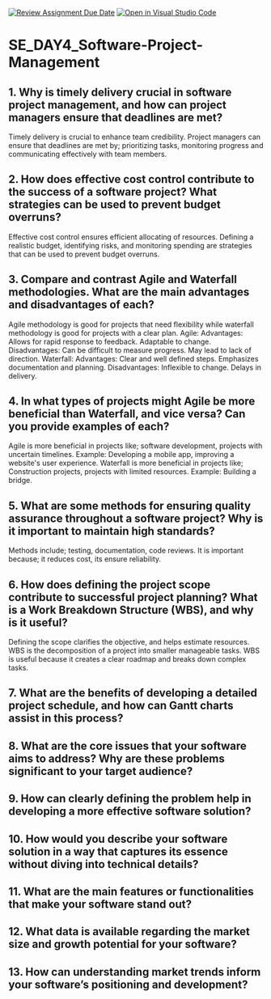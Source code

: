 [![Review Assignment Due Date](https://classroom.github.com/assets/deadline-readme-button-22041afd0340ce965d47ae6ef1cefeee28c7c493a6346c4f15d667ab976d596c.svg)](https://classroom.github.com/a/9pw6JKcu)
[![Open in Visual Studio Code](https://classroom.github.com/assets/open-in-vscode-2e0aaae1b6195c2367325f4f02e2d04e9abb55f0b24a779b69b11b9e10269abc.svg)](https://classroom.github.com/online_ide?assignment_repo_id=16203940&assignment_repo_type=AssignmentRepo)
# SE_DAY4_Software-Project-Management
## 1. Why is timely delivery crucial in software project management, and how can project managers ensure that deadlines are met?
Timely delivery is crucial to enhance team credibility.
Project managers can ensure that deadlines are met by; prioritizing tasks, monitoring progress and communicating effectively with team members.
## 2. How does effective cost control contribute to the success of a software project? What strategies can be used to prevent budget overruns?
Effective cost control ensures efficient allocating of resources.
Defining a realistic budget, identifying risks, and monitoring spending are strategies that can be used to prevent budget overruns.
## 3. Compare and contrast Agile and Waterfall methodologies. What are the main advantages and disadvantages of each?
Agile methodology is good for projects that need flexibility while waterfall methodology is good for projects with a clear plan. 
Agile:
Advantages:
Allows for rapid response to feedback.
Adaptable to change.
Disadvantages:
Can be difficult to measure progress.
May lead to lack of direction.
Waterfall:
Advantages:
Clear and well defined steps.
Emphasizes documentation and planning.
Disadvantages:
Inflexible to change.
Delays in delivery.
## 4. In what types of projects might Agile be more beneficial than Waterfall, and vice versa? Can you provide examples of each?
Agile is more beneficial in projects like; software development, projects with uncertain timelines.
Example: Developing a mobile app, improving a website's user experience.
Waterfall is more beneficial in projects like; Construction projects, projects with limited resources.
Example: Building a bridge.
## 5. What are some methods for ensuring quality assurance throughout a software project? Why is it important to maintain high standards?
Methods include; testing, documentation, code reviews.
It is important because; it reduces cost, its ensure reliability.
## 6. How does defining the project scope contribute to successful project planning? What is a Work Breakdown Structure (WBS), and why is it useful?
Defining the scope clarifies the objective, and helps estimate resources.
WBS is the decomposition of a project into smaller manageable tasks.
WBS is useful because it creates a clear roadmap and breaks down complex tasks.
## 7. What are the benefits of developing a detailed project schedule, and how can Gantt charts assist in this process?
## 8. What are the core issues that your software aims to address? Why are these problems significant to your target audience?
## 9. How can clearly defining the problem help in developing a more effective software solution?
## 10. How would you describe your software solution in a way that captures its essence without diving into technical details?
## 11. What are the main features or functionalities that make your software stand out?
## 12. What data is available regarding the market size and growth potential for your software?
## 13. How can understanding market trends inform your software’s positioning and development?
